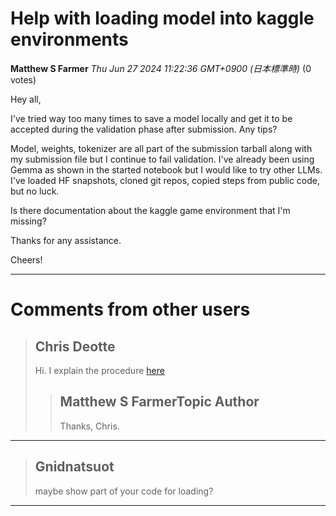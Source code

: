 # Help with loading model into kaggle environments

**Matthew S Farmer** *Thu Jun 27 2024 11:22:36 GMT+0900 (日本標準時)* (0 votes)

Hey all, 

I've tried way too many times to save a model locally and get it to be accepted during the validation phase after submission. Any tips?

Model, weights, tokenizer are all part of the submission tarball along with my submission file but I continue to fail validation. I've already been using Gemma as shown in the started notebook but I would like to try other LLMs. I've loaded HF snapshots, cloned git repos, copied steps from public code, but no luck. 

Is there documentation about the kaggle game environment that I'm missing? 

Thanks for any assistance. 

Cheers!



---

 # Comments from other users

> ## Chris Deotte
> 
> Hi. I explain the procedure [here](https://www.kaggle.com/competitions/llm-20-questions/discussion/513759)
> 
> 
> 
> > ## Matthew S FarmerTopic Author
> > 
> > Thanks, Chris. 
> > 
> > 
> > 


---

> ## Gnidnatsuot
> 
> maybe show part of your code for loading?
> 
> 
> 


---

